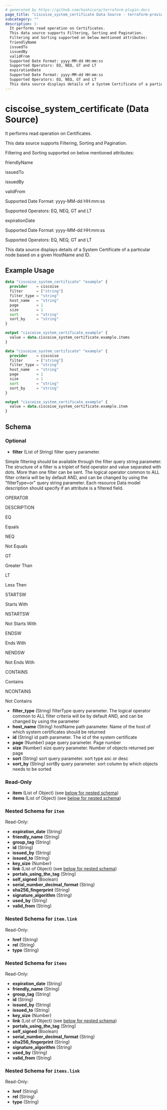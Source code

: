 ```yaml
---
# generated by https://github.com/hashicorp/terraform-plugin-docs
page_title: "ciscoise_system_certificate Data Source - terraform-provider-ciscoise"
subcategory: ""
description: |-
  It performs read operation on Certificates.
  This data source supports Filtering, Sorting and Pagination.
  Filtering and Sorting supported on below mentioned attributes:
  friendlyName
  issuedTo
  issuedBy
  validFrom
  Supported Date Format: yyyy-MM-dd HH:mm:ss
  Supported Operators: EQ, NEQ, GT and LT
  expirationDate
  Supported Date Format: yyyy-MM-dd HH:mm:ss
  Supported Operators: EQ, NEQ, GT and LT
  This data source displays details of a System Certificate of a particular node based on a given HostName and ID.
---
```


# ciscoise_system_certificate (Data Source)

It performs read operation on Certificates.

 This data source supports Filtering, Sorting and Pagination.


Filtering and Sorting supported on below mentioned attributes:




friendlyName


issuedTo


issuedBy


validFrom




Supported Date Format: yyyy-MM-dd HH:mm:ss


Supported Operators: EQ, NEQ, GT and LT




expirationDate




Supported Date Format: yyyy-MM-dd HH:mm:ss


Supported Operators: EQ, NEQ, GT and LT






This data source displays details of a System Certificate of a particular node based on a given HostName and ID.

## Example Usage

```terraform
data "ciscoise_system_certificate" "example" {
  provider    = ciscoise
  filter      = ["string"]
  filter_type = "string"
  host_name   = "string"
  page        = 1
  size        = 1
  sort        = "string"
  sort_by     = "string"
}

output "ciscoise_system_certificate_example" {
  value = data.ciscoise_system_certificate.example.items
}

data "ciscoise_system_certificate" "example" {
  provider    = ciscoise
  filter      = ["string"]
  filter_type = "string"
  host_name   = "string"
  page        = 1
  size        = 1
  sort        = "string"
  sort_by     = "string"
}

output "ciscoise_system_certificate_example" {
  value = data.ciscoise_system_certificate.example.item
}
```

<!-- schema generated by tfplugindocs -->
## Schema

### Optional

- **filter** (List of String) filter query parameter. 
 
 
 
Simple filtering
 should be available through the filter query string parameter. The structure of a filter is a triplet of field operator and value separated with dots. More than one filter can be sent. The logical operator common to ALL filter criteria will be by default AND, and can be changed by using the 
"filterType=or"
 query string parameter. Each resource Data model description should specify if an attribute is a filtered field. 
 
 
 
 
 
OPERATOR
 
DESCRIPTION
 
 
 
 
 
EQ
 
Equals
 
 
 
NEQ
 
Not Equals
 
 
 
GT
 
Greater Than
 
 
 
LT
 
Less Then
 
 
 
STARTSW
 
Starts With
 
 
 
NSTARTSW
 
Not Starts With
 
 
 
ENDSW
 
Ends With
 
 
 
NENDSW
 
Not Ends With
 
 
 
CONTAINS
 
Contains
 
 
 
NCONTAINS
 
Not Contains
- **filter_type** (String) filterType query parameter. The logical operator common to ALL filter criteria will be by default AND, and can be changed by using the parameter
- **host_name** (String) hostName path parameter. Name of the host of which system certificates should be returned
- **id** (String) id path parameter. The id of the system certificate
- **page** (Number) page query parameter. Page number
- **size** (Number) size query parameter. Number of objects returned per page
- **sort** (String) sort query parameter. sort type asc or desc
- **sort_by** (String) sortBy query parameter. sort column by which objects needs to be sorted

### Read-Only

- **item** (List of Object) (see [below for nested schema](#nestedatt--item))
- **items** (List of Object) (see [below for nested schema](#nestedatt--items))

<a id="nestedatt--item"></a>
### Nested Schema for `item`

Read-Only:

- **expiration_date** (String)
- **friendly_name** (String)
- **group_tag** (String)
- **id** (String)
- **issued_by** (String)
- **issued_to** (String)
- **key_size** (Number)
- **link** (List of Object) (see [below for nested schema](#nestedobjatt--item--link))
- **portals_using_the_tag** (String)
- **self_signed** (Boolean)
- **serial_number_decimal_format** (String)
- **sha256_fingerprint** (String)
- **signature_algorithm** (String)
- **used_by** (String)
- **valid_from** (String)

<a id="nestedobjatt--item--link"></a>
### Nested Schema for `item.link`

Read-Only:

- **href** (String)
- **rel** (String)
- **type** (String)



<a id="nestedatt--items"></a>
### Nested Schema for `items`

Read-Only:

- **expiration_date** (String)
- **friendly_name** (String)
- **group_tag** (String)
- **id** (String)
- **issued_by** (String)
- **issued_to** (String)
- **key_size** (Number)
- **link** (List of Object) (see [below for nested schema](#nestedobjatt--items--link))
- **portals_using_the_tag** (String)
- **self_signed** (Boolean)
- **serial_number_decimal_format** (String)
- **sha256_fingerprint** (String)
- **signature_algorithm** (String)
- **used_by** (String)
- **valid_from** (String)

<a id="nestedobjatt--items--link"></a>
### Nested Schema for `items.link`

Read-Only:

- **href** (String)
- **rel** (String)
- **type** (String)


